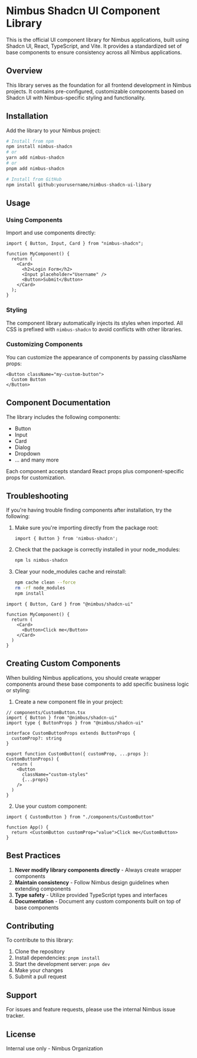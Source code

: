 # Nimbus Shadcn UI Component Library

This is the official UI component library for Nimbus applications, built using Shadcn UI, React, TypeScript, and Vite. It provides a standardized set of base components to ensure consistency across all Nimbus applications.

## Overview

This library serves as the foundation for all frontend development in Nimbus projects. It contains pre-configured, customizable components based on Shadcn UI with Nimbus-specific styling and functionality.

## Installation

Add the library to your Nimbus project:
 
```bash
# Install from npm
npm install nimbus-shadcn
# or
yarn add nimbus-shadcn
# or
pnpm add nimbus-shadcn

# Install from GitHub
npm install github:yourusername/nimbus-shadcn-ui-libary
```

## Usage

### Using Components
Import and use components directly:

```tsx
import { Button, Input, Card } from "nimbus-shadcn";

function MyComponent() {
  return (
    <Card>
      <h2>Login Form</h2>
      <Input placeholder="Username" />
      <Button>Submit</Button>
    </Card>
  );
}
```

### Styling 

The component library automatically injects its styles when imported. All CSS is prefixed with `nimbus-shadcn` to avoid conflicts with other libraries.

### Customizing Components

You can customize the appearance of components by passing className props:

```tsx
<Button className="my-custom-button">
  Custom Button
</Button>
```

## Component Documentation

The library includes the following components:

- Button
- Input
- Card
- Dialog
- Dropdown
- ... and many more

Each component accepts standard React props plus component-specific props for customization.

## Troubleshooting

If you're having trouble finding components after installation, try the following:

1. Make sure you're importing directly from the package root:
   ```tsx
   import { Button } from 'nimbus-shadcn';
   ```

2. Check that the package is correctly installed in your node_modules:
   ```bash
   npm ls nimbus-shadcn
   ```

3. Clear your node_modules cache and reinstall:
   ```bash
   npm cache clean --force
   rm -rf node_modules
   npm install
   ```

```tsx
import { Button, Card } from "@nimbus/shadcn-ui"

function MyComponent() {
  return (
    <Card>
      <Button>Click me</Button>
    </Card>
  )
}
```

## Creating Custom Components

When building Nimbus applications, you should create wrapper components around these base components to add specific business logic or styling:

1. Create a new component file in your project:

```tsx
// components/CustomButton.tsx
import { Button } from "@nimbus/shadcn-ui"
import type { ButtonProps } from "@nimbus/shadcn-ui"

interface CustomButtonProps extends ButtonProps {
  customProp?: string
}

export function CustomButton({ customProp, ...props }: CustomButtonProps) {
  return (
    <Button 
      className="custom-styles" 
      {...props}
    />
  )
}
```

2. Use your custom component:

```tsx
import { CustomButton } from "./components/CustomButton"

function App() {
  return <CustomButton customProp="value">Click me</CustomButton>
}
```

## Best Practices

1. **Never modify library components directly** - Always create wrapper components
2. **Maintain consistency** - Follow Nimbus design guidelines when extending components
3. **Type safety** - Utilize provided TypeScript types and interfaces
4. **Documentation** - Document any custom components built on top of base components

## Contributing

To contribute to this library:

1. Clone the repository
2. Install dependencies: `pnpm install`
3. Start the development server: `pnpm dev`
4. Make your changes
5. Submit a pull request

## Support

For issues and feature requests, please use the internal Nimbus issue tracker.

## License

Internal use only - Nimbus Organization